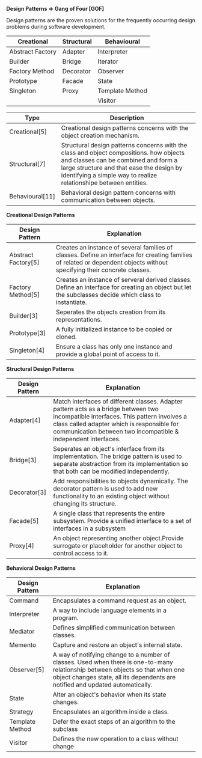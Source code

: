 **Design Patterns => Gang of Four [GOF]**

  Design patterns are the proven solutions for the frequently occurring design problems during software development.
  
  |Creational|Structural|Behavioural|
  |--------|--------|--------|
  |Abstract Factory|Adapter|Interpreter|
  |Builder|Bridge|Iterator|
  |Factory Method|Decorator|Observer|
  |Prototype|Facade|State|
  |Singleton|Proxy|Template Method|
  |||Visitor|
  
  |Type|Description|
  |-----|------|
  |Creational[5]|Creational design patterns concerns with the object creation mechanism.|
  |Structural[7]|Structural design patterns concerns with the class and object compositions. how objects and classes can be combined and form a large structure and that ease the design by identifying a simple way to realize relationshipe between entities.|
  |Behavioural[11]|Behavioral design pattern concerns with communication between objects.|
  
  **Creational Design Patterns**
  
 | **Design Pattern**| **Explanation**|
 |-----------------|------------------------------------------|
 |Abstract Factory[5]|Creates an instance of several families of classes. Define an interface for creating families of related or dependent objects without specifying their concrete classes.|
 |Factory Method[5]|Creates an instance of serveral derived classes. Define an interface for creating an object but let the subclasses decide which class to instantiate. |
 |Builder[3]|Seperates the objects creation from its representations.|
 |Prototype[3]|A fully initialized instance to be copied or cloned.|
 |Singleton[4]| Ensure a class has only one instance and provide a global point of access to it.|
 
  **Structural Design Patterns**
  
 | **Design Pattern**| **Explanation**|
 |-----------------|------------------------------------------|
 |Adapter[4]|Match interfaces of different classes. Adapter pattern acts as a bridge between two incompatible interfaces. This pattern involves a class called adapter which is responsible for communication between two incompatible & independent interfaces.|
 |Bridge[3]| Seperates an object's interface from its implementation. The bridge pattern is used to separate abstraction from its implementation so that both can be modified independently.|
 |Decorator[3]| Add responsibilities to objects dynamically. The decorator pattern is used to add new functionality to an existing object without changing its structure.|
 |Facade[5]| A single class that represents the entire subsystem. Provide a unified interface to a set of interfaces in a subsystem|
 |Proxy[4]|An object representing another object.Provide surrogate or placeholder for another object to control access to it.|
 
 
   **Behavioral Design Patterns**
  
 | **Design Pattern**| **Explanation**|
 |-----------------|------------------------------------------|
 |Command|Encapsulates a command request as an object.|
 |Interpreter|A way to include language elements in a program.|
 |Mediator|Defines simplified communication between classes.|
 |Memento|Capture and restore an object's internal state.|
 |Observer[5]|A way of notifying change to a number of classes. Used when there is one-to-many relationship between objects so that when one object changes state, all its dependents are notified and updated automatically.|
 |State|Alter an object's behavior when its state changes.|
 |Strategy|Encapsulates an algorithm inside a class.|
 |Template Method|Defer the exact steps of an algorithm to the subclass|
 |Visitor|Defines the new operation to a class without change|
 
 
